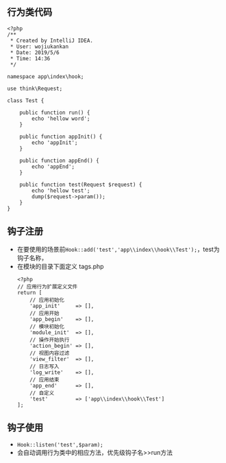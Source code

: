 ## 行为类代码

```
<?php
/**
 * Created by IntelliJ IDEA.
 * User: wojiukankan
 * Date: 2019/5/6
 * Time: 14:36
 */

namespace app\index\hook;

use think\Request;

class Test {

    public function run() {
        echo 'hellow word';
    }

    public function appInit() {
        echo 'appInit';
    }

    public function appEnd() {
        echo 'appEnd';
    }

    public function test(Request $request) {
        echo 'hellow test';
        dump($request->param());
    }
}
```

## 钩子注册

- 在要使用的场景前`Hook::add('test','app\\index\\hook\\Test');`，test为钩子名称，
- 在模块的目录下面定义 tags.php 
    ```
    <?php
    // 应用行为扩展定义文件
    return [
        // 应用初始化
        'app_init'     => [],
        // 应用开始
        'app_begin'    => [],
        // 模块初始化
        'module_init'  => [],
        // 操作开始执行
        'action_begin' => [],
        // 视图内容过滤
        'view_filter'  => [],
        // 日志写入
        'log_write'    => [],
        // 应用结束
        'app_end'      => [],
        // 自定义
        'test'         => ['app\\index\\hook\\Test']
    ];
    ```

## 钩子使用

- `Hook::listen('test',$param);`
- 会自动调用行为类中的相应方法，优先级钩子名>>run方法
